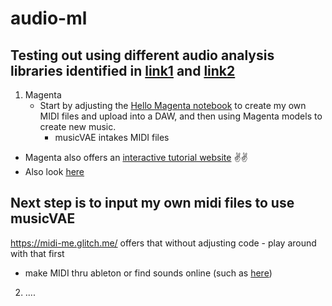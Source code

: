 # audio-ml

## Testing out using different audio analysis libraries identified in [link1](https://towardsdatascience.com/top-3-python-packages-to-learn-audio-data-science-project-cbd11c100fe7) and [link2](https://docs.python.org/3/library/aifc.html)


1. Magenta 
    - Start by adjusting the [Hello Magenta notebook](https://colab.research.google.com/notebooks/magenta/hello_magenta/hello_magenta.ipynb) to create my own MIDI files and upload into a DAW, and then using Magenta models to create new music.
      - musicVAE intakes MIDI files
  - Magenta also offers an [interactive tutorial website](https://hello-magenta.glitch.me/) ✌️✌️
  - Also look [here](https://magenta.tensorflow.org/music-vae)

## Next step is to input my own midi files to use musicVAE

https://midi-me.glitch.me/ offers that without adjusting code - play around with that first
- make MIDI thru ableton or find sounds online (such as [here](https://www.vgmusic.com/music/console/nintendo/n64/))

2. ....
